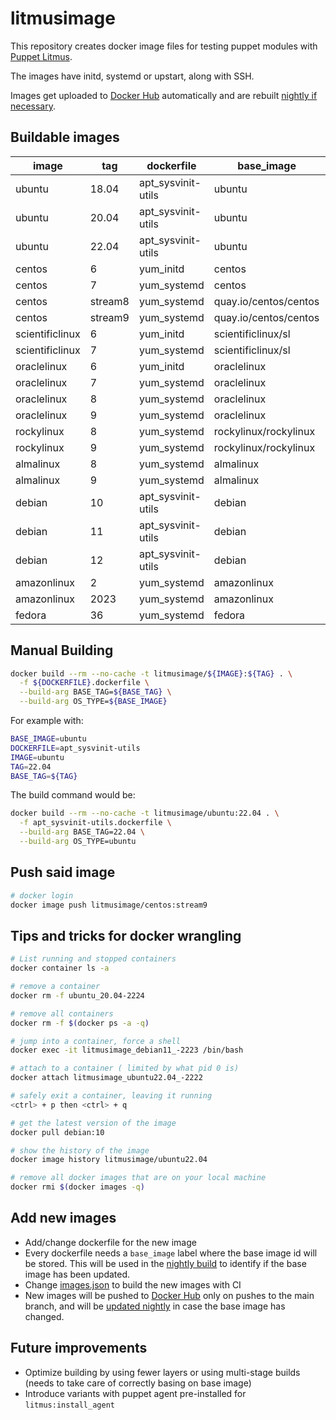 # litmusimage

This repository creates docker image files for testing puppet modules with
[Puppet Litmus][1].

The images have initd, systemd or upstart, along with SSH.

Images get uploaded to [Docker Hub][2] automatically and are rebuilt [nightly if
necessary][3].

## Buildable images

| image           | tag     | dockerfile         | base_image            | base_tag |
| -----           | ---     | ----------         | ----------            | -------- |
| ubuntu          | 18.04   | apt_sysvinit-utils | ubuntu                | 18.04 |
| ubuntu          | 20.04   | apt_sysvinit-utils | ubuntu                | 20.04 |
| ubuntu          | 22.04   | apt_sysvinit-utils | ubuntu                | 22.04 |
| centos          | 6       | yum_initd          | centos                | 6 |
| centos          | 7       | yum_systemd        | centos                | 7 |
| centos          | stream8 | yum_systemd        | quay.io/centos/centos | stream8 |
| centos          | stream9 | yum_systemd        | quay.io/centos/centos | stream9 |
| scientificlinux | 6       | yum_initd          | scientificlinux/sl    | 6 |
| scientificlinux | 7       | yum_systemd        | scientificlinux/sl    | 7 |
| oraclelinux     | 6       | yum_initd          | oraclelinux           | 6 |
| oraclelinux     | 7       | yum_systemd        | oraclelinux           | 7 |
| oraclelinux     | 8       | yum_systemd        | oraclelinux           | 8 |
| oraclelinux     | 9       | yum_systemd        | oraclelinux           | 9 |
| rockylinux      | 8       | yum_systemd        | rockylinux/rockylinux | 8 |
| rockylinux      | 9       | yum_systemd        | rockylinux/rockylinux | 9 |
| almalinux       | 8       | yum_systemd        | almalinux             | 8 |
| almalinux       | 9       | yum_systemd        | almalinux             | 9 |
| debian          | 10      | apt_sysvinit-utils | debian                | 10 |
| debian          | 11      | apt_sysvinit-utils | debian                | bullseye |
| debian          | 12      | apt_sysvinit-utils | debian                | 12 |
| amazonlinux     | 2       | yum_systemd        | amazonlinux           | 2 |
| amazonlinux     | 2023    | yum_systemd        | amazonlinux           | 2023 |
| fedora          | 36      | yum_systemd        | fedora                | 36 |

## Manual Building

```bash
docker build --rm --no-cache -t litmusimage/${IMAGE}:${TAG} . \
  -f ${DOCKERFILE}.dockerfile \
  --build-arg BASE_TAG=${BASE_TAG} \
  --build-arg OS_TYPE=${BASE_IMAGE}
```

For example with:

```bash
BASE_IMAGE=ubuntu
DOCKERFILE=apt_sysvinit-utils
IMAGE=ubuntu
TAG=22.04
BASE_TAG=${TAG}
```

The build command would be:

```bash
docker build --rm --no-cache -t litmusimage/ubuntu:22.04 . \
  -f apt_sysvinit-utils.dockerfile \
  --build-arg BASE_TAG=22.04 \
  --build-arg OS_TYPE=ubuntu
```

## Push said image

```bash
# docker login
docker image push litmusimage/centos:stream9
```

## Tips and tricks for docker wrangling

```bash
# List running and stopped containers
docker container ls -a

# remove a container
docker rm -f ubuntu_20.04-2224

# remove all containers
docker rm -f $(docker ps -a -q)

# jump into a container, force a shell
docker exec -it litmusimage_debian11_-2223 /bin/bash

# attach to a container ( limited by what pid 0 is)
docker attach litmusimage_ubuntu22.04_-2222

# safely exit a container, leaving it running
<ctrl> + p then <ctrl> + q

# get the latest version of the image
docker pull debian:10

# show the history of the image
docker image history litmusimage/ubuntu22.04

# remove all docker images that are on your local machine
docker rmi $(docker images -q)
```

## Add new images

* Add/change dockerfile for the new image
* Every dockerfile needs a `base_image` label where the base image id will be
  stored. This will be used in the [nightly build][3] to identify if the base image
  has been updated.
* Change [images.json][4] to build the new images with CI
* New images will be pushed to [Docker Hub][2] only on pushes to the main branch,
  and will be [updated nightly][3] in case the base image has changed.

## Future improvements

* Optimize building by using fewer layers or using multi-stage builds (needs to
  take care of correctly basing on base image)
* Introduce variants with puppet agent pre-installed for `litmus:install_agent`

[1]: https://github.com/puppetlabs/puppetlitmus
[2]: https://hub.docker.com/u/litmusimage
[3]: https://github.com/puppetlabs/litmusimage/blob/main/.github/workflows/nightly.yml
[4]: https://github.com/puppetlabs/litmusimage/tree/main/images.json
